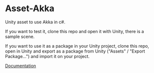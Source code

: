 # Asset-Akka
Unity asset to use Akka in c#.

If you want to test it, clone this repo and open it with Unity, there is a sample scene.

If you want to use it as a package in your Unity project, clone this repo, open in Unity and export as a package from Unity ("Assets" / "Export Package...") and import it on your project.

[Documentation](Assets/Akka/Readme.md)
